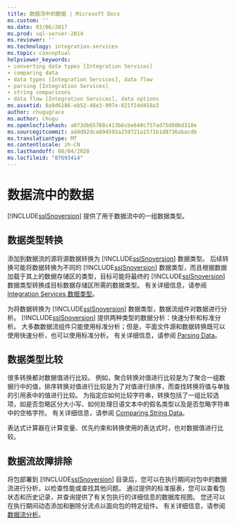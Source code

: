 ```yaml
---
title: 数据流中的数据 | Microsoft Docs
ms.custom: ''
ms.date: 03/06/2017
ms.prod: sql-server-2014
ms.reviewer: ''
ms.technology: integration-services
ms.topic: conceptual
helpviewer_keywords:
- converting data types [Integration Services]
- comparing data
- data types [Integration Services], data flow
- parsing [Integration Services]
- string comparisons
- data flow [Integration Services], data options
ms.assetid: 8a9d6186-eb52-48e3-997e-021f24d458a3
author: chugugrace
ms.author: chugu
ms.openlocfilehash: a073db65768c413b6cbe648c757ad75d80bd318e
ms.sourcegitcommit: ad4d92dce894592a259721a1571b1d8736abacdb
ms.translationtype: MT
ms.contentlocale: zh-CN
ms.lasthandoff: 08/04/2020
ms.locfileid: "87693414"
---
```

# <a name="data-in-data-flows"></a>数据流中的数据
  [!INCLUDE[ssISnoversion](../../includes/ssisnoversion-md.md)] 提供了用于数据流中的一组数据类型。  
  
## <a name="data-type-conversion"></a>数据类型转换  
 添加到数据流的源将源数据转换为 [!INCLUDE[ssISnoversion](../../includes/ssisnoversion-md.md)] 数据类型。 后续转换可能将数据转换为不同的 [!INCLUDE[ssISnoversion](../../includes/ssisnoversion-md.md)] 数据类型，而且根据数据加载于其上的数据存储区的类型，目标可能将最终的 [!INCLUDE[ssISnoversion](../../includes/ssisnoversion-md.md)] 数据类型转换成目标数据存储区所需的数据类型。 有关详细信息，请参阅 [Integration Services 数据类型](integration-services-data-types.md)。  
  
 为将数据转换为 [!INCLUDE[ssISnoversion](../../includes/ssisnoversion-md.md)] 数据类型，数据流组件对数据进行分析。 [!INCLUDE[ssISnoversion](../../includes/ssisnoversion-md.md)] 提供两种类型的数据分析：快速分析和标准分析。 大多数数据流组件只能使用标准分析；但是，平面文件源和数据转换既可以使用快速分析，也可以使用标准分析。 有关详细信息，请参阅 [Parsing Data](parsing-data.md)。  
  
## <a name="data-type-comparison"></a>数据类型比较  
 很多转换都对数据值进行比较。 例如，聚合转换对值进行比较是为了聚合一组数据行中的值，排序转换对值进行比较是为了对值进行排序，而查找转换将值与单独的引用表中的值进行比较。 为指定应如何比较字符串，转换包括了一组比较选项，如是否忽略区分大小写、如何处理日语文本中的假名类型以及是否忽略字符串中的空格字符。 有关详细信息，请参阅 [Comparing String Data](comparing-string-data.md)。  
  
 表达式计算器在计算变量、优先约束和转换使用的表达式时，也对数据值进行比较。  
  
## <a name="data-flow-troubleshooting"></a>数据流故障排除  
 将包部署到 [!INCLUDE[ssISnoversion](../../includes/ssisnoversion-md.md)] 目录后，您可以在执行期间对包中的数据流进行分析，以检查性能或查找其他问题。 通过提供的标准报表，您可以查看包状态和历史记录，并查询提供了有关包执行的详细信息的数据库视图。 您还可以在执行期间动态添加和删除分流点以面向包的特定组件。 有关详细信息，请参阅 [数据流分析](data-flow.md)。  
  
  
